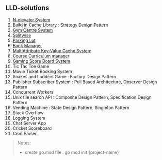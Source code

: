 ## LLD-solutions
1. [N-elevator System](./NElevatorSystem)
2. [Build in Cache Library](./CacheSystem) : Strategy Design Pattern
3. [Gym Centre System](./GymCentreClassBookingSystem)
4. [Splitwise](./SplitwiseSystem)
5. [Parking Lot](./ParkingLot)
6. [Book Manager](./BookManager)
7. [MultiAttribute Key-Value Cache System](./MultiAttributeKeyValueCacheSystem)
8. [Course Curriculum manager](./CourseCurriculumManager)
9. [Gaming Score Board System](./GamingScoreBoardSystem)
10. Tic Tac Toe Game
11. Movie Ticket Booking System
12. Snakes and Ladders Game : Factory Design Pattern
13. Publisher Subscriber System : Pull Based Architecture, Observer Design Pattern
14. Concurrent Workers
15. Unix file search API : Composite Design Pattern, Specification Design Pattern
16. Vending Machine : State Design Pattern, Singleton Pattern
17. Stack Overflow
18. Logging System
19. Chat Server App
20. Cricket Scoreboard
21. Cron Parser

> Notes:
> - create go.mod file : go mod init {project-name}
